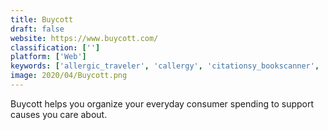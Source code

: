 ```yaml
---
title: Buycott
draft: false 
website: https://www.buycott.com/
classification: ['']
platform: ['Web']
keywords: ['allergic_traveler', 'callergy', 'citationsy_bookscanner', 'dronedeploy', 'eathealthy_tracker', 'examine', 'forksy', 'groma', 'iko', 'lifesum', 'ontap_for_slack', 'sage_project', 'shelf_engine', 'shopwell', 'spelt', 'startup_gifs', 'voice_swap', 'wellpath', 'wikipearl', 'zero', 'ipiit']
image: 2020/04/Buycott.png
---
```

Buycott helps you organize your everyday consumer spending to support causes you care about.